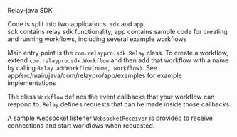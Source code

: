 Relay-java SDK

Code is split into two applications: `sdk` and `app`  
sdk contains relay sdk functionality, app contains sample code for creating and running workflows, including several example workflows

Main entry point is the `com.relaypro.sdk.Relay` class. To create a workflow, extend `com.relaypro.sdk.Workflow` and then add that workflow with a name by calling `Relay.addWorkflow(name, workflow)`. See app/src/main/java/com/relaypro/app/examples for example implementations

The class `Workflow` defines the event callbacks that your workflow can respond to. `Relay` defines requests that can be made inside those callbacks.

A sample websocket listener `WebsocketReceiver` is provided to receive connections and start workflows when requested. 

